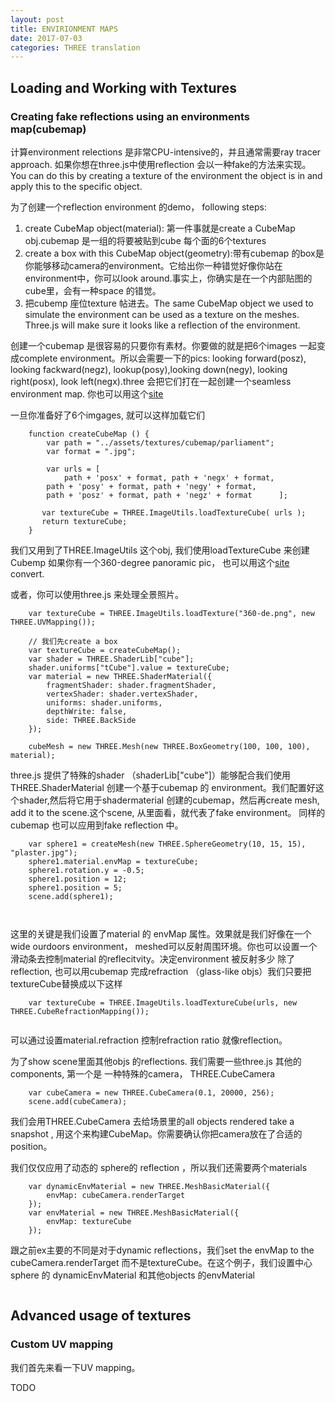 ```yaml
---
layout: post
title: ENVIRIONMENT MAPS
date: 2017-07-03
categories: THREE translation
---
```


## Loading and Working with Textures

### Creating fake reflections using an environments map(cubemap)

计算environment relections 是非常CPU-intensive的，并且通常需要ray tracer approach. 如果你想在three.js中使用reflection 会以一种fake的方法来实现。You can do this by creating a texture of the environment the object is in and apply this to the specific object.

为了创建一个reflection environment 的demo， following steps:

1. create CubeMap object(material): 第一件事就是create a CubeMap obj.cubemap 是一组的将要被贴到cube 每个面的6个textures 
2. create a box with this CubeMap object(geometry):带有cubemap 的box是你能够移动camera的environment。它给出你一种错觉好像你站在environment中，你可以look around.事实上，你确实是在一个内部贴图的cube里，会有一种space 的错觉。
3. 把cubemp 座位texture 帖进去。The same CubeMap object we used to simulate the environment can be used as a texture on the meshes. Three.js will make sure it looks like a reflection of the environment.


创建一个cubemap 是很容易的只要你有素材。你要做的就是把6个images 一起变成complete environment。所以会需要一下的pics: looking forward(posz), looking fackward(negz), lookup(posy),looking down(negy), looking right(posx), look left(negx).three 会把它们打在一起创建一个seamless environment map. 你也可以用这个[site](http://www.humus.name/index.php?page=Textures)

一旦你准备好了6个imgages, 就可以这样加载它们

```
	function createCubeMap () {
		var path = "../assets/textures/cubemap/parliament";
		var format = ".jpg";
		
		var urls = [
			path + 'posx' + format, path + 'negx' + format,
       	path + 'posy' + format, path + 'negy' + format,
       	path + 'posz' + format, path + 'negz' + format		];
       
       var textureCube = THREE.ImageUtils.loadTextureCube( urls );
       return textureCube;
	}
```

我们又用到了THREE.ImageUtils 这个obj, 我们使用loadTextureCube 来创建Cubemp 如果你有一个360-degree panoramic pic， 也可以用这个[site](http://gonchar.me/panorama/) convert.

或者，你可以使用three.js 来处理全景照片。


```
	var textureCube = THREE.ImageUtils.loadTexture("360-de.png", new THREE.UVMapping());
	
	// 我们先create a box
	var textureCube = createCubeMap();
	var shader = THREE.ShaderLib["cube"];
	shader.uniforms["tCube"].value = textureCube;
	var material = new THREE.ShaderMaterial({
		fragmentShader: shader.fragmentShader,
		vertexShader: shader.vertexShader,
		uniforms: shader.uniforms,
		depthWrite: false,
		side: THREE.BackSide
	});
	
	cubeMesh = new THREE.Mesh(new THREE.BoxGeometry(100, 100, 100), material);

```

three.js 提供了特殊的shader （shaderLib["cube"]）能够配合我们使用THREE.ShaderMaterial 创建一个基于cubemap 的 environment。我们配置好这个shader,然后将它用于shadermaterial 创建的cubemap，然后再create mesh, add it to the scene.这个scene, 从里面看，就代表了fake environment。
同样的cubemap 也可以应用到fake reflection 中。

```
	var sphere1 = createMesh(new THREE.SphereGeometry(10, 15, 15), "plaster.jpg");
	sphere1.material.envMap = textureCube;
	sphere1.rotation.y = -0.5;
	sphere1.position = 12;
	sphere1.position = 5;
	scene.add(sphere1);
	
	
```
这里的关键是我们设置了material 的 envMap 属性。效果就是我们好像在一个wide ourdoors environment， meshed可以反射周围环境。你也可以设置一个滑动条去控制material 的reflecitvity。决定environment 被反射多少
除了reflection, 也可以用cubemap 完成refraction （glass-like objs）我们只要把textureCube替换成以下这样

```
	var textureCube = THREE.ImageUtils.loadTextureCube(urls, new THREE.CubeRefractionMapping());
	
```

可以通过设置material.refraction 控制refraction ratio 就像reflection。

为了show scene里面其他objs 的reflections. 我们需要一些three.js 其他的components, 第一个是 一种特殊的camera， THREE.CubeCamera


```
	var cubeCamera = new THREE.CubeCamera(0.1, 20000, 256);
	scene.add(cubeCamera);
```

我们会用THREE.CubeCamera 去给场景里的all objects rendered take a snapshot , 用这个来构建CubeMap。你需要确认你把camera放在了合适的position。

我们仅仅应用了动态的 sphere的 reflection ，所以我们还需要两个materials

```
	var dynamicEnvMaterial = new THREE.MeshBasicMaterial({
		envMap: cubeCamera.renderTarget
	});
	var envMaterial = new THREE.MeshBasicMaterial({
		envMap: textureCube
	});

```
跟之前ex主要的不同是对于dynamic reflections，我们set the envMap to the cubeCamera.renderTarget 而不是textureCube。在这个例子，我们设置中心sphere 的 dynamicEnvMaterial 和其他objects 的envMaterial

```
```


## Advanced usage of textures

### Custom UV mapping
我们首先来看一下UV mapping。

TODO
